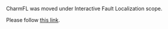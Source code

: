 <html>
  <head>
    <meta http-equiv="refresh" content="7; url='https://interactivefaultlocalization.github.io/tools/charmfl'" />
  </head>
  <body>
    <p> CharmFL was moved under Interactive Fault Localization scope.</p>
    <p>Please follow <a href="https://interactivefaultlocalization.github.io/tools/charmfl">this link</a>.</p>
  </body>
</html>
